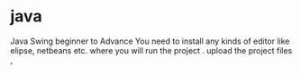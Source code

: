 # java
 Java Swing beginner to Advance
 You need to install any kinds of editor  like  elipse, netbeans etc.
 where you will run the project .
 upload the project files ,
